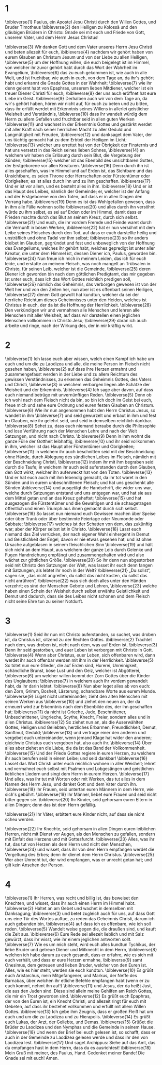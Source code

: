 # 1
\bibleverse{1} Paulus, ein Apostel Jesu Christi durch den Willen Gottes, und Bruder Timotheus \bibleverse{2} den Heiligen zu Kolossä und den gläubigen Brüdern in Christo: Gnade sei mit euch und Friede von Gott, unserem Vater, und dem Herrn Jesus Christus! 

\bibleverse{3} Wir danken Gott und dem Vater unseres Herrn Jesu Christi und beten allezeit für euch, \bibleverse{4} nachdem wir gehört haben von eurem Glauben an Christum Jesum und von der Liebe zu allen Heiligen, \bibleverse{5} um der Hoffnung willen, die euch beigelegt ist im Himmel, von welcher ihr zuvor gehört habt durch das Wort der Wahrheit im Evangelium, \bibleverse{6} das zu euch gekommen ist, wie auch in alle Welt, und ist fruchtbar, wie auch in euch, von dem Tage an, da ihr's gehört habt und erkannt die Gnade Gottes in der Wahrheit; \bibleverse{7} wie ihr denn gelernt habt von Epaphras, unserem lieben Mitdiener, welcher ist ein treuer Diener Christi für euch, \bibleverse{8} der uns auch eröffnet hat eure Liebe im Geist. \bibleverse{9} Derhalben auch wir von dem Tage an, da wir's gehört haben, hören wir nicht auf, für euch zu beten und zu bitten, dass ihr erfüllt werdet mit Erkenntnis seines Willens in allerlei geistlicher Weisheit und Verständnis, \bibleverse{10} dass ihr wandelt würdig dem Herrn zu allem Gefallen und fruchtbar seid in allen guten Werken \bibleverse{11} und wachset in der Erkenntnis Gottes und gestärkt werdet mit aller Kraft nach seiner herrlichen Macht zu aller Geduld und Langmütigkeit mit Freuden, \bibleverse{12} und danksaget dem Vater, der uns tüchtig gemacht hat zu dem Erbteil der Heiligen im Licht; \bibleverse{13} welcher uns errettet hat von der Obrigkeit der Finsternis und hat uns versetzt in das Reich seines lieben Sohnes, \bibleverse{14} an welchem wir haben die Erlösung durch sein Blut, die Vergebung der Sünden; \bibleverse{15} welcher ist das Ebenbild des unsichtbaren Gottes, der Erstgeborene vor allen Kreaturen. \bibleverse{16} Denn durch ihn ist alles geschaffen, was im Himmel und auf Erden ist, das Sichtbare und das Unsichtbare, es seien Throne oder Herrschaften oder Fürstentümer oder Obrigkeiten; es ist alles durch ihn und zu ihm geschaffen. \bibleverse{17} Und er ist vor allem, und es besteht alles in ihm. \bibleverse{18} Und er ist das Haupt des Leibes, nämlich der Gemeinde; er, welcher ist der Anfang und der Erstgeborene von den Toten, auf dass er in allen Dingen den Vorrang habe. \bibleverse{19} Denn es ist das Wohlgefallen gewesen, dass in ihm alle Fülle wohnen sollte \bibleverse{20} und alles durch ihn versöhnt würde zu ihm selbst, es sei auf Erden oder im Himmel, damit dass er Frieden machte durch das Blut an seinem Kreuz, durch sich selbst. \bibleverse{21} Und euch, die ihr vordem Fremde und Feinde waret durch die Vernunft in bösen Werken, \bibleverse{22} hat er nun versöhnt mit dem Leibe seines Fleisches durch den Tod, auf dass er euch darstellte heilig und unsträflich und ohne Tadel vor ihm selbst; \bibleverse{23} so ihr anders bleibet im Glauben, gegründet und fest und unbeweglich von der Hoffnung des Evangeliums, welches ihr gehört habt, welches gepredigt ist unter aller Kreatur, die unter dem Himmel ist, dessen Diener ich, Paulus, geworden bin. \bibleverse{24} Nun freue ich mich in meinem Leiden, das ich für euch leide, und erstatte an meinem Fleisch, was noch mangelt an Trübsalen in Christo, für seinen Leib, welcher ist die Gemeinde, \bibleverse{25} deren Diener ich geworden bin nach dem göttlichen Predigtamt, das mir gegeben ist unter euch, dass ich das Wort Gottes reichlich predigen soll, \bibleverse{26} nämlich das Geheimnis, das verborgen gewesen ist von der Welt her und von den Zeiten her, nun aber ist es offenbart seinen Heiligen, \bibleverse{27} denen Gott gewollt hat kundtun, welcher da sei der herrliche Reichtum dieses Geheimnisses unter den Heiden, welches ist Christus in euch, der da ist die Hoffnung der Herrlichkeit. \bibleverse{28} Den verkündigen wir und vermahnen alle Menschen und lehren alle Menschen mit aller Weisheit, auf dass wir darstellen einen jeglichen Menschen vollkommen in Christo Jesu; \bibleverse{29} daran ich auch arbeite und ringe, nach der Wirkung des, der in mir kräftig wirkt.

# 2
\bibleverse{1} Ich lasse euch aber wissen, welch einen Kampf ich habe um euch und um die zu Laodizea und alle, die meine Person im Fleisch nicht gesehen haben, \bibleverse{2} auf dass ihre Herzen ermahnt und zusammengefasst werden in der Liebe und zu allem Reichtum des gewissen Verständnisses, zu erkennen das Geheimnis Gottes, des Vaters und Christi, \bibleverse{3} in welchem verborgen liegen alle Schätze der Weisheit und der Erkenntnis. \bibleverse{4} Ich sage aber davon, auf dass euch niemand betrüge mit unvernünftigen Reden. \bibleverse{5} Denn ob ich wohl nach dem Fleisch nicht da bin, so bin ich doch im Geist bei euch, freue mich und sehe eure Ordnung und euren festen Glauben an Christum. \bibleverse{6} Wie ihr nun angenommen habt den Herrn Christus Jesus, so wandelt in ihm \bibleverse{7} und seid gewurzelt und erbaut in ihm und fest im Glauben, wie ihr gelehrt seid, und seid in demselben reichlich dankbar. \bibleverse{8} Sehet zu, dass euch niemand beraube durch die Philosophie und lose Verführung nach der Menschen Lehre und nach der Welt Satzungen, und nicht nach Christo. \bibleverse{9} Denn in ihm wohnt die ganze Fülle der Gottheit leibhaftig, \bibleverse{10} und ihr seid vollkommen in ihm, welcher ist das Haupt aller Fürstentümer und Obrigkeiten; \bibleverse{11} in welchem ihr auch beschnitten seid mit der Beschneidung ohne Hände, durch Ablegung des sündlichen Leibes im Fleisch, nämlich mit der Beschneidung Christi, \bibleverse{12} indem ihr mit ihm begraben seid durch die Taufe; in welchem ihr auch seid auferstanden durch den Glauben, den Gott wirkt, welcher ihn auferweckt hat von den Toten. \bibleverse{13} Und er hat euch auch mit ihm lebendig gemacht, da ihr tot waret in den Sünden und in eurem unbeschnittenen Fleisch; und hat uns geschenkt alle Sünden \bibleverse{14} und ausgetilgt die Handschrift, die wider uns war, welche durch Satzungen entstand und uns entgegen war, und hat sie aus dem Mittel getan und an das Kreuz geheftet; \bibleverse{15} und hat ausgezogen die Fürstentümer und die Gewaltigen und sie schaugetragen öffentlich und einen Triumph aus ihnen gemacht durch sich selbst. \bibleverse{16} So lasset nun niemand euch Gewissen machen über Speise oder über Trank oder über bestimmte Feiertage oder Neumonde oder Sabbate; \bibleverse{17} welches ist der Schatten von dem, das zukünftig war; aber der Körper selbst ist in Christo. \bibleverse{18} Lasst euch niemand das Ziel verrücken, der nach eigener Wahl einhergeht in Demut und Geistlichkeit der Engel, davon er nie etwas gesehen hat, und ist ohne Ursache aufgeblasen in seinem fleischlichen Sinn \bibleverse{19} und hält sich nicht an dem Haupt, aus welchem der ganze Leib durch Gelenke und Fugen Handreichung empfängt und zusammengehalten wird und also wächst zur göttlichen Größe. \bibleverse{20} So ihr denn nun abgestorben seid mit Christo den Satzungen der Welt, was lasset ihr euch denn fangen mit Satzungen, als lebtet ihr noch in der Welt? \bibleverse{21} „Du sollst“, sagen sie, „das nicht angreifen, du sollst das nicht kosten, du sollst das nicht anrühren“, \bibleverse{22} was sich doch alles unter den Händen verzehrt; es sind der Menschen Gebote und Lehren, \bibleverse{23} welche haben einen Schein der Weisheit durch selbst erwählte Geistlichkeit und Demut und dadurch, dass sie des Leibes nicht schonen und dem Fleisch nicht seine Ehre tun zu seiner Notdurft.

# 3
\bibleverse{1} Seid ihr nun mit Christo auferstanden, so suchet, was droben ist, da Christus ist, sitzend zu der Rechten Gottes. \bibleverse{2} Trachtet nach dem, was droben ist, nicht nach dem, was auf Erden ist. \bibleverse{3} Denn ihr seid gestorben, und euer Leben ist verborgen mit Christo in Gott. \bibleverse{4} Wenn aber Christus, euer Leben, sich offenbaren wird, dann werdet ihr auch offenbar werden mit ihm in der Herrlichkeit. \bibleverse{5} So tötet nun eure Glieder, die auf Erden sind, Hurerei, Unreinigkeit, schändliche Brunst, böse Lust und den Geiz, welcher ist Abgötterei, \bibleverse{6} um welcher willen kommt der Zorn Gottes über die Kinder des Unglaubens; \bibleverse{7} in welchem auch ihr vordem gewandelt habt, da ihr darin lebtet. \bibleverse{8} Nun aber leget alles ab von euch: den Zorn, Grimm, Bosheit, Lästerung, schandbare Worte aus eurem Munde. \bibleverse{9} Lüget nicht untereinander; zieht den alten Menschen mit seinen Werken aus \bibleverse{10} und ziehet den neuen an, der da erneuert wird zur Erkenntnis nach dem Ebenbilde des, der ihn geschaffen hat; \bibleverse{11} da nicht ist Grieche, Jude, Beschnittener, Unbeschnittener, Ungrieche, Scythe, Knecht, Freier, sondern alles und in allen Christus. \bibleverse{12} So ziehet nun an, als die Auserwählten Gottes, Heiligen und Geliebten, herzliches Erbarmen, Freundlichkeit, Demut, Sanftmut, Geduld; \bibleverse{13} und vertrage einer den anderen und vergebet euch untereinander, wenn jemand Klage hat wider den anderen; gleichwie Christus euch vergeben hat, also auch ihr. \bibleverse{14} Über alles aber ziehet an die Liebe, die da ist das Band der Vollkommenheit. \bibleverse{15} Und der Friede Gottes regiere in euren Herzen, zu welchem ihr auch berufen seid in einem Leibe; und seid dankbar! \bibleverse{16} Lasset das Wort Christi unter euch reichlich wohnen in aller Weisheit; lehret und vermahnet euch selbst mit Psalmen und Lobgesängen und geistlichen lieblichen Liedern und singt dem Herrn in eurem Herzen. \bibleverse{17} Und alles, was ihr tut mit Worten oder mit Werken, das tut alles in dem Namen des Herrn Jesu, und danket Gott und dem Vater durch ihn. \bibleverse{18} Ihr Frauen, seid untertan euren Männern in dem Herrn, wie sich's gebührt. \bibleverse{19} Ihr Männer, liebet eure Frauen und seid nicht bitter gegen sie. \bibleverse{20} Ihr Kinder, seid gehorsam euren Eltern in allen Dingen; denn das ist dem Herrn gefällig. 

\bibleverse{21} Ihr Väter, erbittert eure Kinder nicht, auf dass sie nicht scheu werden. 

\bibleverse{22} Ihr Knechte, seid gehorsam in allen Dingen euren leiblichen Herren, nicht mit Dienst vor Augen, als den Menschen zu gefallen, sondern mit Einfalt des Herzens und mit Gottesfurcht. \bibleverse{23} Alles, was ihr tut, das tut von Herzen als dem Herrn und nicht den Menschen, \bibleverse{24} und wisset, dass ihr von dem Herrn empfangen werdet die Vergeltung des Erbes; denn ihr dienet dem Herrn Christus. \bibleverse{25} Wer aber Unrecht tut, der wird empfangen, was er unrecht getan hat; und gilt kein Ansehen der Person.

# 4
\bibleverse{1} Ihr Herren, was recht und billig ist, das beweiset den Knechten, und wisset, dass ihr auch einen Herrn im Himmel habt. \bibleverse{2} Haltet an am Gebet und wachet in demselben mit Danksagung; \bibleverse{3} und betet zugleich auch für uns, auf dass Gott uns eine Tür des Wortes auftue, zu reden das Geheimnis Christi, darum ich auch gebunden bin, \bibleverse{4} auf dass ich es offenbare, wie ich soll reden. \bibleverse{5} Wandelt weise gegen die, die draußen sind, und kauft die Zeit aus. \bibleverse{6} Eure Rede sei allezeit lieblich und mit Salz gewürzt, dass ihr wisst, wie ihr einem jeglichen antworten sollt. \bibleverse{7} Wie es um mich steht, wird euch alles kundtun Tychikus, der liebe Bruder und getreue Diener und Mitknecht in dem Herrn, \bibleverse{8} welchen ich habe darum zu euch gesandt, dass er erfahre, wie es sich mit euch verhält, und dass er eure Herzen ermahne, \bibleverse{9} samt Onesimus, dem getreuen und lieben Bruder, welcher von den Euren ist. Alles, wie es hier steht, werden sie euch kundtun. \bibleverse{10} Es grüßt euch Aristarchus, mein Mitgefangener, und Markus, der Neffe des Barnabas, über welchen ihr etliche Befehle empfangen habt (wenn er zu euch kommt, nehmt ihn auf!) \bibleverse{11} und Jesus, der da heißt Just, die aus den Juden sind. Diese sind allein meine Gehilfen am Reich Gottes, die mir ein Trost geworden sind. \bibleverse{12} Es grüßt euch Epaphras, der von den Euren ist, ein Knecht Christi, und allezeit ringt für euch mit Gebeten, auf dass ihr bestehet vollkommen und erfüllt mit allem Willen Gottes. \bibleverse{13} Ich gebe ihm Zeugnis, dass er großen Fleiß hat um euch und um die zu Laodizea und zu Hierapolis. \bibleverse{14} Es grüßt euch Lukas, der Arzt, der Geliebte, und Demas. \bibleverse{15} Grüßet die Brüder zu Laodizea und den Nymphas und die Gemeinde in seinem Hause. \bibleverse{16} Und wenn der Brief bei euch gelesen ist, so schafft, dass er auch in der Gemeinde zu Laodizea gelesen werde und dass ihr den von Laodizea lest. \bibleverse{17} Und saget Archippus: Siehe auf das Amt, das du empfangen hast in dem Herrn, dass du es ausrichtest! \bibleverse{18} Mein Gruß mit meiner, des Paulus, Hand. Gedenket meiner Bande! Die Gnade sei mit euch! Amen.